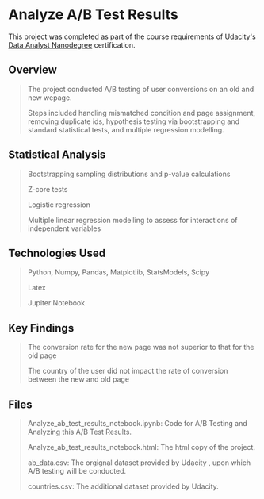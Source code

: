 # Analyze A/B Test Results
This project was completed as part of the course requirements of <a href=https://www.udacity.com/course/data-analyst-nanodegree--nd002>Udacity's Data Analyst Nanodegree<a/> certification.

## Overview
>The project conducted A/B testing of user conversions on an old and new wepage.
>
>Steps included handling mismatched condition and page assignment, removing duplicate ids, hypothesis testing via bootstrapping and standard statistical tests, and multiple regression modelling.

## Statistical Analysis
>Bootstrapping sampling distributions and p-value calculations
>
>Z-core tests
>
>Logistic regression
>
>Multiple linear regression modelling to assess for interactions of independent variables
  
## Technologies Used
>Python, Numpy, Pandas, Matplotlib, StatsModels, Scipy
>
>Latex
>
>Jupiter Notebook

## Key Findings
>The conversion rate for the new page was not superior to that for the old page
>
>The country of the user did not impact the rate of conversion between the new and old page
  
## Files
>Analyze_ab_test_results_notebook.ipynb: Code for A/B Testing and Analyzing this A/B Test Results.
>
>Analyze_ab_test_results_notebook.html: The html copy of the project.
>
>ab_data.csv: The orgignal dataset provided by Udacity , upon which A/B testing will be conducted.
>
>countries.csv: The additional dataset provided by Udacity.
